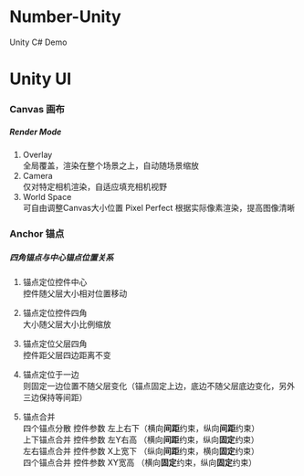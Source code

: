 # Number-Unity
Unity C# Demo

# Unity UI

### Canvas 画布
##### Render Mode  

1. Overlay  
全局覆盖，渲染在整个场景之上，自动随场景缩放   
2. Camera  
仅对特定相机渲染，自适应填充相机视野    
3. World Space  
可自由调整Canvas大小位置
Pixel Perfect 根据实际像素渲染，提高图像清晰


### Anchor 锚点
##### 四角锚点与中心锚点位置关系

1. 锚点定位控件中心  
控件随父层大小相对位置移动

2. 锚点定位控件四角  
大小随父层大小比例缩放

3. 锚点定位父层四角  
控件距父层四边距离不变  

4. 锚点定位于一边  
则固定一边位置不随父层变化（锚点固定上边，底边不随父层底边变化，另外三边保持等间距）  

5. 锚点合并  
四个锚点分散 控件参数 左上右下（横向**间距**约束，纵向**间距**约束）  
上下锚点合并 控件参数 左Y右高 （横向**间距**约束，纵向**固定**约束）  
左右锚点合并 控件参数 X上宽下 （纵向**间距**约束，横向**固定**约束）  
四个锚点合并 控件参数 XY宽高 （横向**固定**约束，纵向**固定**约束）

